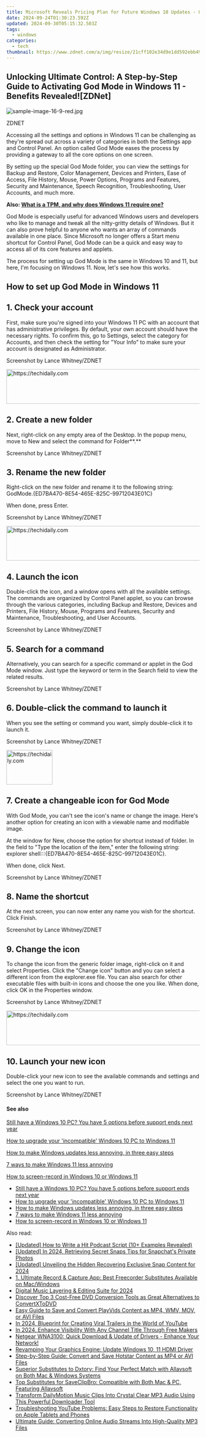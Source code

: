 ```yaml
---
title: Microsoft Reveals Pricing Plan for Future Windows 10 Updates - Understanding the New Changes and Potential Impacts
date: 2024-09-24T01:30:23.592Z
updated: 2024-09-30T05:15:32.503Z
tags:
  - windows
categories:
  - tech
thumbnail: https://www.zdnet.com/a/img/resize/21cff102e34d9e1dd592ebb49d8fae66aa40524c/2024/09/10/4efca83a-5740-44e7-ad95-629f1fd0a9b5/gettyimages-1468285493.jpg?width=636&height=358&fit=crop&auto=webp
---
```


## Unlocking Ultimate Control: A Step-by-Step Guide to Activating God Mode in Windows 11 - Benefits Revealed![ZDNet]

![sample-image-16-9-red.jpg](https://www.zdnet.com/a/img/resize/290d9f89bb1ad59305cdd1bad76bc67ae9f2160a/2024/09/09/e4557c45-e6e1-4d08-9cdd-d6b34abfe241/figure-top-how-to-manage-windows-11-with-god-mode.jpg?auto=webp&width=1280)

ZDNET

Accessing all the settings and options in Windows 11 can be challenging as they're spread out across a variety of categories in both the Settings app and Control Panel. An option called God Mode eases the process by providing a gateway to all the core options on one screen.

By setting up the special God Mode folder, you can view the settings for Backup and Restore, Color Management, Devices and Printers, Ease of Access, File History, Mouse, Power Options, Programs and Features, Security and Maintenance, Speech Recognition, Troubleshooting, User Accounts, and much more.

**Also: [What is a TPM, and why does Windows 11 require one?](https://www.zdnet.com/article/what-is-a-tpm-and-why-does-windows-11-require-one/)**

God Mode is especially useful for advanced Windows users and developers who like to manage and tweak all the nitty-gritty details of Windows. But it can also prove helpful to anyone who wants an array of commands available in one place. Since Microsoft no longer offers a Start menu shortcut for Control Panel, God Mode can be a quick and easy way to access all of its core features and applets.

The process for setting up God Mode is the same in Windows 10 and 11, but here, I'm focusing on Windows 11\. Now, let's see how this works.

## How to set up God Mode in Windows 11 

## 1\. Check your account

First, make sure you're signed into your Windows 11 PC with an account that has administrative privileges. By default, your own account should have the necessary rights. To confirm this, go to Settings, select the category for Accounts, and then check the setting for "Your Info" to make sure your account is designated as Administrator.

Screenshot by Lance Whitney/ZDNET

<!-- affiliate ads begin -->
<a href="https://appsumo.8odi.net/c/5597632/2137380/7443" target="_top" id="2137380">
  <img src="//a.impactradius-go.com/display-ad/7443-2137380" border="0" alt="https://techidaily.com" width="728" height="90"/>
</a>
<img height="0" width="0" src="https://appsumo.8odi.net/i/5597632/2137380/7443" style="position:absolute;visibility:hidden;" border="0" />
<!-- affiliate ads end -->

## 2\. Create a new folder

Next, right-click on any empty area of the Desktop. In the popup menu, move to New and select the command for Folder**.**

Screenshot by Lance Whitney/ZDNET

## 3\. Rename the new folder

Right-click on the new folder and rename it to the following string:  
 GodMode.{ED7BA470-8E54-465E-825C-99712043E01C}

When done, press Enter.

Screenshot by Lance Whitney/ZDNET

<!-- affiliate ads begin -->
<a href="https://aligracehair.sjv.io/c/5597632/2036472/19272" target="_top" id="2036472">
  <img src="//a.impactradius-go.com/display-ad/19272-2036472" border="0" alt="https://techidaily.com" width="728" height="90"/>
</a>
<img height="0" width="0" src="https://aligracehair.sjv.io/i/5597632/2036472/19272" style="position:absolute;visibility:hidden;" border="0" />
<!-- affiliate ads end -->

## 4\. Launch the icon

Double-click the icon, and a window opens with all the available settings. The commands are organized by Control Panel applet, so you can browse through the various categories, including Backup and Restore, Devices and Printers, File History, Mouse, Programs and Features, Security and Maintenance, Troubleshooting, and User Accounts.

Screenshot by Lance Whitney/ZDNET

## 5\. Search for a command

Alternatively, you can search for a specific command or applet in the God Mode window. Just type the keyword or term in the Search field to view the related results.

Screenshot by Lance Whitney/ZDNET

## 6\. Double-click the command to launch it

When you see the setting or command you want, simply double-click it to launch it.

Screenshot by Lance Whitney/ZDNET

<!-- affiliate ads begin -->
<a href="https://aligracehair.sjv.io/c/5597632/2135348/19272" target="_top" id="2135348">
  <img src="//a.impactradius-go.com/display-ad/19272-2135348" border="0" alt="https://techidaily.com" width="120" height="90"/>
</a>
<img height="0" width="0" src="https://aligracehair.sjv.io/i/5597632/2135348/19272" style="position:absolute;visibility:hidden;" border="0" />
<!-- affiliate ads end -->

## 7\. Create a changeable icon for God Mode

With God Mode, you can't see the icon's name or change the image. Here's another option for creating an icon with a viewable name and modifiable image.

At the window for New, choose the option for shortcut instead of folder. In the field to "Type the location of the item," enter the following string:  
 explorer shell:::{ED7BA470-8E54-465E-825C-99712043E01C}.

When done, click Next.

Screenshot by Lance Whitney/ZDNET

## 8\. Name the shortcut

At the next screen, you can now enter any name you wish for the shortcut. Click Finish.

Screenshot by Lance Whitney/ZDNET

## 9\. Change the icon

To change the icon from the generic folder image, right-click on it and select Properties. Click the "Change icon" button and you can select a different icon from the explorer.exe file. You can also search for other executable files with built-in icons and choose the one you like. When done, click OK in the Properties window.

Screenshot by Lance Whitney/ZDNET

<!-- affiliate ads begin -->
<a href="https://aligracehair.sjv.io/c/5597632/1948909/19272" target="_top" id="1948909">
  <img src="//a.impactradius-go.com/display-ad/19272-1948909" border="0" alt="https://techidaily.com" width="728" height="90"/>
</a>
<img height="0" width="0" src="https://aligracehair.sjv.io/i/5597632/1948909/19272" style="position:absolute;visibility:hidden;" border="0" />
<!-- affiliate ads end -->

## 10\. Launch your new icon

Double-click your new icon to see the available commands and settings and select the one you want to run.

Screenshot by Lance Whitney/ZDNET

#### See also

[Still have a Windows 10 PC? You have 5 options before support ends next year](https://www.zdnet.com/article/still-have-a-windows-10-pc-you-have-5-options-before-support-ends-in-2025/ "Still have a Windows 10 PC? You have 5 options before support ends next year")

[How to upgrade your 'incompatible' Windows 10 PC to Windows 11](https://www.zdnet.com/article/how-to-upgrade-your-incompatible-windows-10-pc-to-windows-11/ "How to upgrade your 'incompatible' Windows 10 PC to Windows 11")

[How to make Windows updates less annoying, in three easy steps](https://www.zdnet.com/article/how-to-make-windows-update-less-annoying-in-three-easy-steps/ "How to make Windows updates less annoying, in three easy steps")

[7 ways to make Windows 11 less annoying](https://www.zdnet.com/article/seven-ways-to-make-windows-11-less-annoying/ "7 ways to make Windows 11 less annoying")

[How to screen-record in Windows 10 or Windows 11](https://www.zdnet.com/article/how-to-screen-record-in-windows-10-or-11/ "How to screen-record in Windows 10 or Windows 11")

* [Still have a Windows 10 PC? You have 5 options before support ends next year](https://www.zdnet.com/article/still-have-a-windows-10-pc-you-have-5-options-before-support-ends-in-2025/ "Still have a Windows 10 PC? You have 5 options before support ends next year")
* [How to upgrade your 'incompatible' Windows 10 PC to Windows 11](https://www.zdnet.com/article/how-to-upgrade-your-incompatible-windows-10-pc-to-windows-11/ "How to upgrade your 'incompatible' Windows 10 PC to Windows 11")
* [How to make Windows updates less annoying, in three easy steps](https://www.zdnet.com/article/how-to-make-windows-update-less-annoying-in-three-easy-steps/ "How to make Windows updates less annoying, in three easy steps")
* [7 ways to make Windows 11 less annoying](https://www.zdnet.com/article/seven-ways-to-make-windows-11-less-annoying/ "7 ways to make Windows 11 less annoying")
* [How to screen-record in Windows 10 or Windows 11](https://www.zdnet.com/article/how-to-screen-record-in-windows-10-or-11/ "How to screen-record in Windows 10 or Windows 11")

<ins class="adsbygoogle"
     style="display:block"
     data-ad-format="autorelaxed"
     data-ad-client="ca-pub-7571918770474297"
     data-ad-slot="1223367746"></ins>

<ins class="adsbygoogle"
     style="display:block"
     data-ad-client="ca-pub-7571918770474297"
     data-ad-slot="8358498916"
     data-ad-format="auto"
     data-full-width-responsive="true"></ins>

<span class="atpl-alsoreadstyle">Also read:</span>
<div><ul>
<li><a href="https://fox-friendly.techidaily.com/updated-how-to-write-a-hit-podcast-script-10plus-examples-revealed/"><u>[Updated] How to Write a Hit Podcast Script (10+ Examples Revealed)</u></a></li>
<li><a href="https://snapchat-videos.techidaily.com/updated-in-2024-retrieving-secret-snaps-tips-for-snapchats-private-photos/"><u>[Updated] In 2024, Retrieving Secret Snaps Tips for Snapchat's Private Photos</u></a></li>
<li><a href="https://snapchat-videos.techidaily.com/updated-unveiling-the-hidden-recovering-exclusive-snap-content-for-2024/"><u>[Updated] Unveiling the Hidden Recovering Exclusive Snap Content for 2024</u></a></li>
<li><a href="https://win-guides.techidaily.com/1-ultimate-record-and-capture-app-best-freecorder-substitutes-available-on-macwindows/"><u>1. Ultimate Record & Capture App: Best Freecorder Substitutes Available on Mac/Windows</u></a></li>
<li><a href="https://audio-editing.techidaily.com/digital-music-layering-and-editing-suite-for-2024/"><u>Digital Music Layering & Editing Suite for 2024</u></a></li>
<li><a href="https://discover-dash.techidaily.com/discover-top-3-cost-free-dvd-conversion-tools-as-great-alternatives-to-convertxtodvd/"><u>Discover Top 3 Cost-Free DVD Conversion Tools as Great Alternatives to ConvertXToDVD</u></a></li>
<li><a href="https://win-guides.techidaily.com/easy-guide-to-save-and-convert-playvids-content-as-mp4-wmv-mov-or-avi-files/"><u>Easy Guide to Save and Convert PlayVids Content as MP4, WMV, MOV, or AVI Files</u></a></li>
<li><a href="https://youtube-video-recordings.techidaily.com/in-2024-blueprint-for-creating-viral-trailers-in-the-world-of-youtube/"><u>In 2024, Blueprint for Creating Viral Trailers in the World of YouTube</u></a></li>
<li><a href="https://youtube-clips.techidaily.com/in-2024-enhance-visibility-with-any-channel-title-through-free-makers/"><u>In 2024, Enhance Visibility With Any Channel Title Through Free Makers</u></a></li>
<li><a href="https://driver-download.techidaily.com/netgear-wna3100-quick-download-and-update-of-drivers-enhance-your-network/"><u>Netgear WNA3100: Quick Download & Update of Drivers - Enhance Your Network!</u></a></li>
<li><a href="https://driver-install.techidaily.com/revamping-your-graphics-engine-update-windows-10-11-hdmi-driver/"><u>Revamping Your Graphics Engine: Update Windows 10, 11 HDMI Driver</u></a></li>
<li><a href="https://win-guides.techidaily.com/step-by-step-guide-convert-and-save-hotstar-content-as-mp4-or-avi-files/"><u>Step-by-Step Guide: Convert and Save Hotstar Content as MP4 or AVI Files</u></a></li>
<li><a href="https://win-guides.techidaily.com/superior-substitutes-to-dxtory-find-your-perfect-match-with-allavsoft-on-both-mac-and-windows-systems/"><u>Superior Substitutes to Dxtory: Find Your Perfect Match with Allavsoft on Both Mac & Windows Systems</u></a></li>
<li><a href="https://win-guides.techidaily.com/top-substitutes-for-saveclipbro-compatible-with-both-mac-and-pc-featuring-allavsoft/"><u>Top Substitutes for SaveClipBro: Compatible with Both Mac & PC, Featuring Allavsoft</u></a></li>
<li><a href="https://win-guides.techidaily.com/transform-dailymotion-music-clips-into-crystal-clear-mp3-audio-using-this-powerful-downloader-tool/"><u>Transform DailyMotion Music Clips Into Crystal Clear MP3 Audio Using This Powerful Downloader Tool</u></a></li>
<li><a href="https://win-guides.techidaily.com/troubleshooting-youtube-problems-easy-steps-to-restore-functionality-on-apple-tablets-and-phones/"><u>Troubleshooting YouTube Problems: Easy Steps to Restore Functionality on Apple Tablets and Phones</u></a></li>
<li><a href="https://win-guides.techidaily.com/ultimate-guide-converting-online-audio-streams-into-high-quality-mp3-files/"><u>Ultimate Guide: Converting Online Audio Streams Into High-Quality MP3 Files</u></a></li>
</ul></div>

